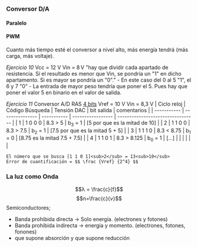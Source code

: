 ### Conversor D/A 
#### Paralelo
#### PWM
Cuanto más tiempo esté el conversor a nivel alto, más energía tendrá (más carga, más voltaje).


_Ejercicio 10_
	Vcc = 12 V
	Vin = 8 V
	"hay que dividir cada apartado de resistencia. Si el resultado es menor que Vin, se pondría un "1" en dicho apartamento. Si es mayor se pondría un "0"."
	- En este caso del 0 al 5 "1", el 6 y 7 "0" 
	- La entrada de mayor peso tendría que poner el 5. Pues hay que poner el valor 5 en binario en el valor de salida. 

_Ejercicio 11_
	Conversor A/D RAS
	<u>4 bits</u>
	Vref = 10 V
	Vin = 8,3 V
	| Ciclo reloj | Código Búsqueda | Tensión DAC | bit salida        | comentarios                       |
	| ----------- | --------------- | ----------- | ----------------- | --------------------------------- |
	| 1           | 1 0 0 0         | 8.3 > 5     | b<sub>3</sub> = 1 | [5 por que es la mitad de 10]     |
	| 2           | 1 1 0 0         | 8.3 > 7.5   | b<sub>2</sub> = 1 | [7.5 por que es la mitad 5 + 5] |
	| 3           | 1 1 1 0         | 8.3 < 8.75  | b<sub>1</sub> = 0 | [8.75 es la mitad  7.5 + 7.5]        |
	| 4           | 1 1 0 1         | 8.3 > 8.125 | b<sub>0</sub> = 1 | [...]                                |            |                 |             |                   |                                   |
	
	El número que se busca [1 1 0 1]<sub>2</sub> = 13<sub>10</sub>
	Error de cuantificación = $$ \frac {Vref} {2^4} $$


### La luz como Onda

$$λ = \frac{c}{f}$$ $$n=\frac{c}{v}$$
Semiconductores;
- Banda prohibida directa → Solo energía. (electrones y fotones)
- Banda prohibida indirecta → energía y momento. (electrones, fotones, fonones)
- que supone absorción y que supone reducción